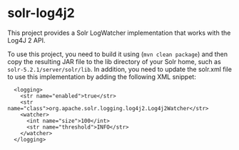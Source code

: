 # solr-log4j2

This project provides a Solr LogWatcher implementation that works with the Log4J 2 API.

To use this project, you need to build it using (`mvn clean package`) and then copy the resulting JAR file
to the lib directory of your Solr home, such as `solr-5.2.1/server/solr/lib`. In addition, you need to
update the solr.xml file to use this implementation by adding the following XML snippet:

```
  <logging>
    <str name="enabled">true</str>
    <str name="class">org.apache.solr.logging.log4j2.Log4j2Watcher</str>
    <watcher>
      <int name="size">100</int>
      <str name="threshold">INFO</str>
    </watcher>
  </logging>
```

